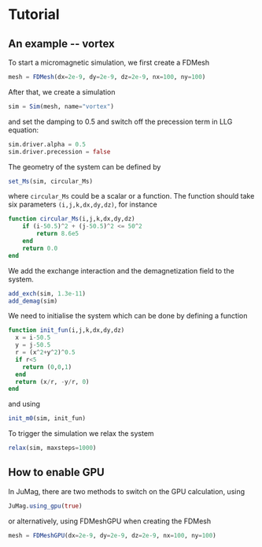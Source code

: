 # Tutorial

## An example -- vortex
To start a micromagnetic simulation, we first create a FDMesh

```julia
mesh = FDMesh(dx=2e-9, dy=2e-9, dz=2e-9, nx=100, ny=100)
```

After that, we create a simulation

```julia
sim = Sim(mesh, name="vortex")
```

and set the damping to 0.5 and switch off the precession term in LLG equation:

```julia
sim.driver.alpha = 0.5
sim.driver.precession = false
```

The geometry of the system can be defined by

```julia
set_Ms(sim, circular_Ms)
```

where `circular_Ms` could be a scalar or a function. The function should take six parameters `(i,j,k,dx,dy,dz)`, for instance

```julia
function circular_Ms(i,j,k,dx,dy,dz)
    if (i-50.5)^2 + (j-50.5)^2 <= 50^2
        return 8.6e5
    end
    return 0.0
end
```

We add the exchange interaction and the demagnetization field to the system.

```julia
add_exch(sim, 1.3e-11)
add_demag(sim)
```

We need to initialise the system which can be done by defining a function

```julia
function init_fun(i,j,k,dx,dy,dz)
  x = i-50.5
  y = j-50.5
  r = (x^2+y^2)^0.5
  if r<5
    return (0,0,1)
  end
  return (x/r, -y/r, 0)
end
```

and using

```julia
init_m0(sim, init_fun)
```

To trigger the simulation we relax the system

```julia
relax(sim, maxsteps=1000)
```

## How to enable GPU

In JuMag, there are two methods to switch on the GPU calculation, using

```julia
JuMag.using_gpu(true)
```

or alternatively, using FDMeshGPU when creating the FDMesh

```julia
mesh = FDMeshGPU(dx=2e-9, dy=2e-9, dz=2e-9, nx=100, ny=100)
```
